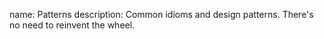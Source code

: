 name: Patterns
description: Common idioms and design patterns. There's no need to reinvent the wheel. 